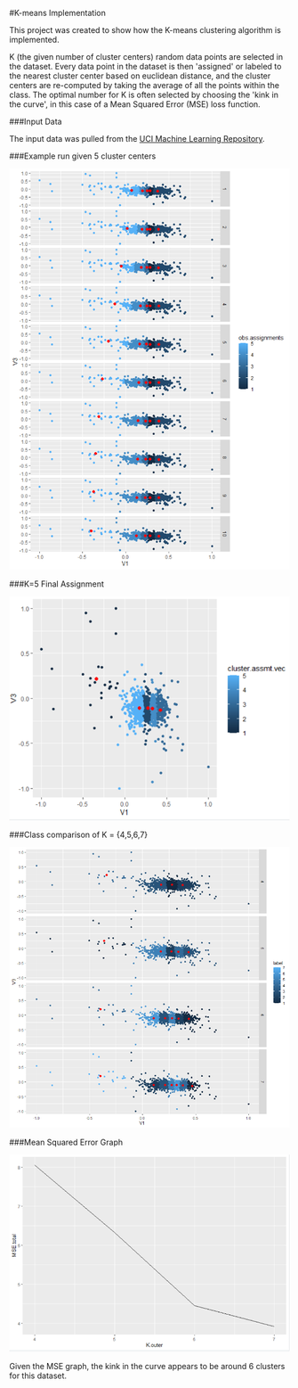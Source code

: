 #K-means Implementation

This project was created to show how the K-means clustering algorithm is implemented. 

K (the given number of cluster centers) random data points are selected in the dataset. Every data point in the dataset is then 'assigned' or labeled to the nearest cluster center based on euclidean distance, and the cluster centers are re-computed by taking the average of all the points within the class. The optimal number for K is often selected by choosing the 'kink in the curve', in this case of a Mean Squared Error (MSE) loss function.

###Input Data

The input data was pulled from the [UCI Machine Learning Repository](https://archive.ics.uci.edu/ml/datasets/human+activity+recognition+using+smartphones).

###Example run given 5 cluster centers

<img src="images/5clustersexample.png" alt="Algorithm run given K=5" title="K-means iterations">

###K=5 Final Assignment

<img src="images/5clusterassignment.PNG" alt="Final assignment given K=5" title="K=5 assignment">

###Class comparison of K = {4,5,6,7}

<img src="images/4-7clustersKmeans.png" alt="Algorithm running through K=4-7" title="K=4_to_7">

###Mean Squared Error Graph

<img src="images/MSEgraph.PNG" alt="MSE Graph" title="Graph of MSE">

Given the MSE graph, the kink in the curve appears to be around 6 clusters for this dataset.
